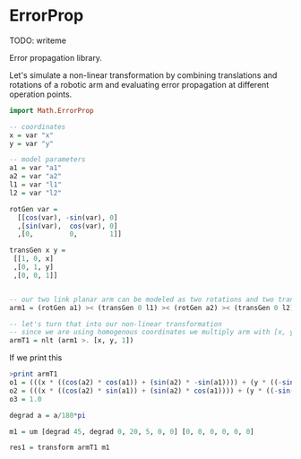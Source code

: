 ErrorProp
=========

TODO: writeme 

Error propagation library.

Let's simulate a non-linear transformation by combining translations 
and rotations of a robotic arm and evaluating error propagation at different
operation points.

```haskell
import Math.ErrorProp

-- coordinates
x = var "x"
y = var "y"

-- model parameters
a1 = var "a1"
a2 = var "a2"
l1 = var "l1"
l2 = var "l2"

rotGen var = 
  [[cos(var), -sin(var), 0]
  ,[sin(var),  cos(var), 0]
  ,[0,         0,        1]]

transGen x y = 
 [[1, 0, x]
 ,[0, 1, y]
 ,[0, 0, 1]]


-- our two link planar arm can be modeled as two rotations and two translations
arm1 = (rotGen a1) >< (transGen 0 l1) >< (rotGen a2) >< (transGen 0 l2)

-- let's turn that into our non-linear transformation
-- since we are using homogenous coordinates we multiply arm with [x, y, 1]
armT1 = nlt (arm1 >. [x, y, 1])
```

If we print this

```haskell
>print armT1
o1 = (((x * ((cos(a2) * cos(a1)) + (sin(a2) * -sin(a1)))) + (y * ((-sin(a2) * cos(a1)) + (cos(a2) * -sin(a1))))) + ((l2 * ((-sin(a2) * cos(a1)) + (cos(a2) * -sin(a1)))) + (l1 * -sin(a1))))
o2 = (((x * ((cos(a2) * sin(a1)) + (sin(a2) * cos(a1)))) + (y * ((-sin(a2) * sin(a1)) + (cos(a2) * cos(a1))))) + ((l2 * ((-sin(a2) * sin(a1)) + (cos(a2) * cos(a1)))) + (l1 * cos(a1))))
o3 = 1.0

```


```haskell
degrad a = a/180*pi

m1 = um [degrad 45, degrad 0, 20, 5, 0, 0] [0, 0, 0, 0, 0, 0]

res1 = transform armT1 m1
```
